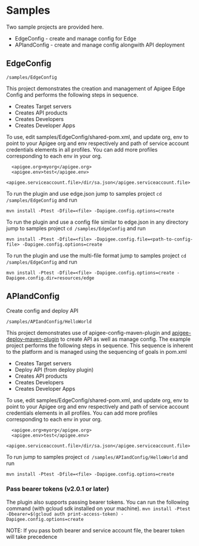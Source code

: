 # Samples
Two sample projects are provided here.
 * EdgeConfig - create and manage config for Edge
 * APIandConfig - create and manage config alongwith API deployment

## EdgeConfig
```
/samples/EdgeConfig
```

This project demonstrates the creation and management of Apigee Edge Config and performs the following steps in sequence.
  - Creates Target servers
  - Creates API products
  - Creates Developers
  - Creates Developer Apps

To use, edit samples/EdgeConfig/shared-pom.xml, and update org, env to point to your Apigee org and env respectively and path of service account credentials elements in all profiles. You can add more profiles corresponding to each env in your org.

      <apigee.org>myorg</apigee.org>
      <apigee.env>test</apigee.env>
      <apigee.serviceaccount.file>/dir/sa.json</apigee.serviceaccount.file>

To run the plugin and use edge.json jump to samples project `cd /samples/EdgeConfig` and run 

`mvn install -Ptest -Dfile=<file> -Dapigee.config.options=create`

To run the plugin and use a config file similar to edge.json in any directory jump to samples project `cd /samples/EdgeConfig` and run 

`mvn install -Ptest -Dfile=<file> -Dapigee.config.file=<path-to-config-file> -Dapigee.config.options=create`

To run the plugin and use the multi-file format jump to samples project `cd /samples/EdgeConfig` and run 

`mvn install -Ptest -Dfile=<file> -Dapigee.config.options=create -Dapigee.config.dir=resources/edge`

## APIandConfig

Create config and deploy API
```
/samples/APIandConfig/HelloWorld
```

This project demonstrates use of apigee-config-maven-plugin and [apigee-deploy-maven-plugin](https://github.com/apigee/apigee-deploy-maven-plugin) to create API as well as manage config. The example project performs the following steps in sequence. This sequence is inherent to the platform and is managed using the sequencing of goals in pom.xml
  - Creates Target servers
  - Deploy API  (from deploy plugin)
  - Creates API products
  - Creates Developers
  - Creates Developer Apps

To use, edit samples/EdgeConfig/shared-pom.xml, and update org, env to point to your Apigee org and env respectively and path of service account credentials elements in all profiles. You can add more profiles corresponding to each env in your org.

      <apigee.org>myorg</apigee.org>
      <apigee.env>test</apigee.env>
      <apigee.serviceaccount.file>/dir/sa.json</apigee.serviceaccount.file>

To run jump to samples project `cd /samples/APIandConfig/HelloWorld` and run 

`mvn install -Ptest -Dfile=<file> -Dapigee.config.options=create`


### Pass bearer tokens (v2.0.1 or later)

The plugin also supports passing bearer tokens. You can run the following command (with gcloud sdk installed on your machine). 
`mvn install -Ptest -Dbearer=$(gcloud auth print-access-token) -Dapigee.config.options=create`

NOTE: If you pass both bearer and service account file, the bearer token will take precedence


